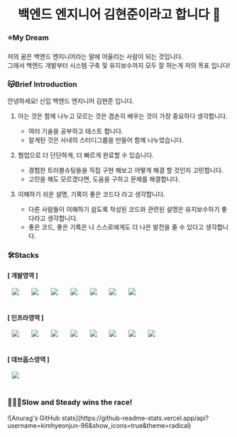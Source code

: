 <h1 align="center"> 백엔드 엔지니어 김현준이라고 합니다 👋 </h1>

<h3>⭐️My Dream</h3>
저의 꿈은 백엔드 엔지니어라는 말에 어울리는 사람이 되는 것입니다.
<br>
그래서 백엔드 개발부터 시스템 구축 및 유지보수까지 모두 잘 하는게 저의 목표 입니다!

<h3>😽Brief Introduction</h3>
안녕하세요! 신입 백엔드 엔지니어 김현준 입니다.

1. 아는 것은 함께 나누고 모르는 것은 겸손히 배우는 것이 가장 중요하다 생각합니다.
    - 여러 기술을 공부하고 테스트 합니다.
    - 알게된 것은 사내의 스터디그룹을 만들어 함께 나누었습니다.

2. 협업으로 더 단단하게, 더 빠르게 완료할 수 있습니다.
    - 경험한 트러블슈팅들을 직접 구현 해보고 어떻게 해결 할 것인지 고민합니다.
    - 고민을 해도 모르겠다면, 도움을 구하고 문제를 해결합니다.

3. 이해하기 쉬운 설명, 기록이 좋은 코드다 라고 생각합니다.
    - 다른 사람들이 이해하기 쉽도록 작성된 코드와 관련된 설명은 유지보수하기 좋다라고 생각합니다.
    - 좋은 코드, 좋은 기록은 나 스스로에게도 더 나은 발전을 줄 수 있다고 생각합니다.

<h3>🛠️Stacks</h3>
<h4>[ 개발영역 ]</h4>
<div>
    <img src="https://img.shields.io/badge/Java-007396?style=flat-square&logo=Java&logoColor=white" style="height : auto; margin-left : 10px; margin-right : 10px;"/></a>&nbsp;
    <img src="https://img.shields.io/badge/Spring-6DB33F?style=flat-square&logo=Spring&logoColor=white" style="height : auto; margin-left : 10px; margin-right : 10px;"/></a>&nbsp;    
    <img src="https://img.shields.io/badge/SpringBoot-6DB33F?style=flat-square&logo=Spring Boot&logoColor=white" style="height : auto; margin-left : 10px; margin-right : 10px;"/></a>&nbsp;
    <img src="https://img.shields.io/badge/SpringSecurity-6DB33F?style=flat-square&logo=Spring Security&logoColor=white" style="height : auto; margin-left : 10px; margin-right : 10px;"/></a>&nbsp;
    <img src="https://img.shields.io/badge/JPA-000000?style=flat-square&logo=&logoColor=white" style="height : auto; margin-left : 10px; margin-right : 10px;"/></a>&nbsp;
    <img src="https://img.shields.io/badge/Thymeleaf-005F0F?style=flat-square&logo=Thymeleaf&logoColor=white" style="height : auto; margin-left : 10px; margin-right : 10px;"/></a>&nbsp;
    <img src="https://img.shields.io/badge/MySQL-4479A1?style=flat-square&logo=MySQL&logoColor=white" style="height : auto; margin-left : 10px; margin-right : 10px;"/></a>&nbsp;
</div>
<br>
<h4>[ 인프라영역 ]</h4>
<div>
    <img src="https://img.shields.io/badge/Linux-FCC624?style=flat-square&logo=Linux&logoColor=white" style="height : auto; margin-left : 10px; margin-right : 10px;"/></a>&nbsp;
    <img src="https://img.shields.io/badge/ShellScript-5391FE?style=flat-square&logo=PowerShell&logoColor=white" style="height : auto; margin-left : 10px; margin-right : 10px;"/></a>&nbsp;
    <img src="https://img.shields.io/badge/Python-3776AB?style=flat-square&logo=Python&logoColor=white" style="height : auto; margin-left : 10px; margin-right : 10px;"/></a>&nbsp;
    <img src="https://img.shields.io/badge/Ansible-EE0000?style=flat-square&logo=Ansible&logoColor=white" style="height : auto; margin-left : 10px; margin-right : 10px;"/></a>&nbsp;
    <img src="https://img.shields.io/badge/Vagrant-1868F2?style=flat-square&logo=Vagrant&logoColor=white" style="height : auto; margin-left : 10px; margin-right : 10px;"/></a>&nbsp;
    <img src="https://img.shields.io/badge/KVM-607078?style=flat-square&logo=&logoColor=white" style="height : auto; margin-left : 10px; margin-right : 10px;"/></a>&nbsp;
    <img src="https://img.shields.io/badge/Docker-2496ED?style=flat-square&logo=Docker&logoColor=white" style="height : auto; margin-left : 10px; margin-right : 10px;"/></a>&nbsp;
    <img src="https://img.shields.io/badge/WireGuard-88171A?style=flat-square&logo=WireGuard&logoColor=white" style="height : auto; margin-left : 10px; margin-right : 10px;"/></a>&nbsp;
</div>
<br>
<h4>[ 데브옵스영역 ]</h4>
<div>
    <img src="https://img.shields.io/badge/Jenkins-D24939?style=flat-square&logo=Jenkins&logoColor=white" style="height : auto; margin-left : 10px; margin-right : 10px;"/></a>&nbsp;
</div>


<br>
<h3>🏃‍♂️Slow and Steady wins the race!</h3>
![Anurag's GitHub stats](https://github-readme-stats.vercel.app/api?username=kimhyeonjun-96&show_icons=true&theme=radical)
